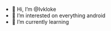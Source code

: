 - 👋 Hi, I’m @Ivkloke 
- 👀 I’m interested on everything android 
- 🌱 I’m currently learning 

<!---
Ivkloke/Ivkloke is a ✨ special ✨ repository because its `README.md` (this file) appears on your GitHub profile.
You can click the Preview link to take a look at your changes.
--->
